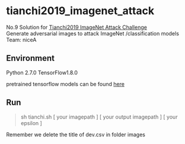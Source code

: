 # tianchi2019_imagenet_attack

No.9 Solution for [Tianchi2019 ImageNet Attack Challenge](https://tianchi.aliyun.com/competition/entrance/231761/introduction)  
Generate adversarial images to attack ImageNet /classification models
Team: niceA  

## Environment  
Python 2.7.0 TensorFlow1.8.0 

pretrained tensorflow models can be found [here](https://github.com/tensorflow/models/tree/master/research/adv_imagenet_models)

## Run
> sh tianchi.sh [ your imagepath ] [ your output imagepath ] [ your epsilon ] 

Remember we delete the title of dev.csv in folder images 
